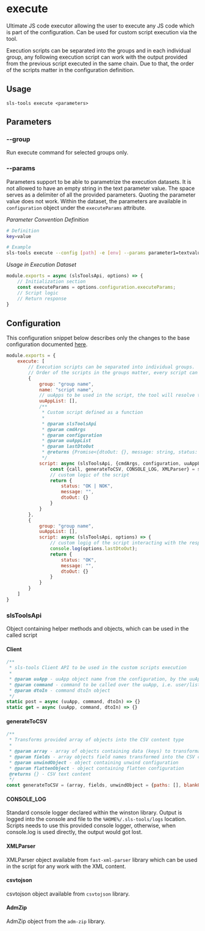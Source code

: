 # execute

Ultimate JS code executor allowing the user to execute any JS code which is part of the configuration. Can be used for custom script execution via the tool.

Execution scripts can be separated into the groups and in each individual group, any following execution script can work with the output provided from the previous script executed in the same chain. Due to that, the order of the scripts matter in the configuration definition.

## Usage

```shell
sls-tools execute <parameters>
```

## Parameters

### --group

Run execute command for selected groups only.

### --params
Parameters support to be able to parametrize the execution datasets. It is not allowed to have an empty string in the text parameter value. The space serves as a delimiter of all the provided parameters. Quoting the parameter value does not work.
Within the dataset, the parameters are available in ``configuration`` object under the ``executeParams`` attribute.

*Parameter Convention Definition*
```bash
# Definition 
key=value

# Example
sls-tools execute --config [path] -e [env] --params parameter1=textvalue parameter2=2
```

*Usage in Execution Dataset*
```js
module.exports = async (slsToolsApi, options) => {
    // Initialization section
    const executeParams = options.configuration.executeParams;
    // Script logic
    // Return response
}
```

## Configuration

This configuration snippet below describes only the changes to the base configuration
documented [here](../../../readme.md).

```js
module.exports = {
    execute: [
        // Execution scripts can be separated into individual groups. 
        // Order of the scripts in the groups matter, every script can read and use the dtoOut returned from the previous script in given group
        {
            group: "group name",
            name: "script name",
            // uuApps to be used in the script, the tool will resolve the authorization token and AWID/ASID for every uuApp.
            uuAppList: [],
            /**
             * Custom script defined as a function
             * 
             * @param slsToolsApi
             * @param cmdArgs
             * @param configuration
             * @param uuAppList
             * @param lastDtoOut
             * @returns {Promise<{dtoOut: {}, message: string, status: string}>}
             */
            script: async (slsToolsApi, {cmdArgs, configuration, uuAppList, lastDtoOut = null}) => {
                const {call, generateToCSV, CONSOLE_LOG, XMLParser} = slsToolsApi;
                // custom logic of the script
                return {
                    status: "OK | NOK",
                    message: "",
                    dtoOut: {}
                }
            }
        },
        {
            group: "group name",
            uuAppList: [],
            script: async (slsToolsApi, options) => {
                // custom logig of the script interacting with the response from previous script
                console.log(options.lastDtoOut);
                return {
                    status: "OK",
                    message: "",
                    dtoOut: {}
                }
            }
        }
    ]
}
```

### slsToolsApi

Object containing helper methods and objects, which can be used in the called script

#### Client
```js
/**
 * sls-tools Client API to be used in the custom scripts execution
 *
 * @param uuApp - uuApp object name from the configuration, by the uuApp name, the sls-tools automatically resolved the authorization token
 * @param command - command to be called over the uuApp, i.e. user/list
 * @param dtoIn - command dtoIn object
 */
static post = async (uuApp, command, dtoIn) => {}
static get = async (uuApp, command, dtoIn) => {}
```

#### generateToCSV
```js
/**
 * Transforms provided array of objects into the CSV content type
 *
 * @param array - array of objects containing data (keys) to transformation into the CSV content type
 * @param fields - array objects field names transformed into the CSV columns
 * @param unwindObject - object containing unwind configuration
 * @param flattenObject - object containing flatten configuration
 @returns {} - CSV text content
 */
const generateToCSV = (array, fields, unwindObject = {paths: [], blankOut: false}, flattenObject = { objects: false, arrays: false }) => {}
```

#### CONSOLE_LOG
Standard console logger declared within the winston library. Output is logged into the console and file to the ``%HOME%/.sls-tools/logs`` location. Scripts needs to use this provided console logger, otherwise, when console.log is used directly, the output would got lost.

#### XMLParser
XMLParser object available from ``fast-xml-parser`` library which can be used in the script for any work with the XML content.

#### csvtojson
csvtojson object available from ``csvtojson`` library.

#### AdmZip
AdmZip object from the ``adm-zip`` library.